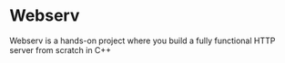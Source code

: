 # Webserv
Webserv is a hands-on project where you build a fully functional HTTP server from scratch in C++ 
